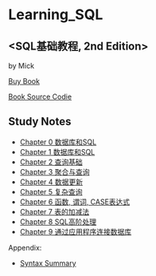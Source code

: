 # Learning_SQL #

## <SQL基础教程, 2nd Edition> ##

by Mick

[Buy Book](https://www.ituring.com.cn/book/1880 "图灵社区")

[Book Source Codie](https://www.ituring.com.cn/book/download/f8e8fcb6-84d8-4839-bd5a-3c737478ae11 "")


## Study Notes ##

- [Chapter 0 数据库和SQL](/SQL101byMick/Chapter_0_Setup.md "")
- [Chapter 1 数据库和SQL](/SQL101byMick/Chapter_1_DataBase_and_SQL.md "")
- [Chapter 2 查询基础](/SQL101byMick/Chapter_2_Query.md "")
- [Chapter 3 聚合与查询](/SQL101byMick/Chapter_3_Query_with_functions.md "")
- [Chapter 4 数据更新](/SQL101byMick/Chapter_4_Data_Alternation.md "")
- [Chapter 5 复杂查询](/SQL101byMick/Chapter_5_Complex_Query.md "")
- [Chapter 6 函数, 谓词, CASE表达式](/SQL101byMick/Chapter_6_Functions_Predicates_and_Case_Expression.md "")
- [Chapter 7 表的加减法](/SQL101byMick/Chapter_7_Table_Operations.md "")
- [Chapter 8 SQL高阶处理](/SQL101byMick/Chapter_8_Advanced_Processing.md "")
- [Chapter 9 通过应用程序连接数据库](/SQL101byMick/Chapter_9_Connecting_to_SQL.md "")

Appendix:
- [Syntax Summary](/Syntax_Summary.md "")
